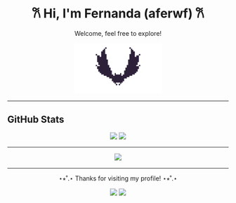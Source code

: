 <h1 align="center">𐙚 Hi, I'm Fernanda (aferwf) 𐙚</h1>
<p align="center">Welcome, feel free to explore!</p>

<p align="center">
  <img src="https://raw.githubusercontent.com/aferwf/aferwf/main/assets/sxk77e6.gif" alt="GIF animado" width="200"/>
</p>




---

## GitHub Stats
<p align="center">
  <img src="https://github-readme-stats.vercel.app/api?username=aferwf&show_icons=true&theme=tokyonight&hide_border=true" height="150"/>
  <img src="https://github-readme-stats.vercel.app/api/top-langs/?username=aferwf&layout=compact&theme=tokyonight&hide_border=true" height="150"/>
</p>

---

<p align="center">
  <img src="https://skillicons.dev/icons?i=java,mysql,html,css,js,react,git,github,vscode,eclipse&theme=light" height="30"/>
</p>

---

<p align="center">⋆⭒˚.⋆ Thanks for visiting my profile! ⋆⭒˚.⋆</p>
<p align="center">
  <a href="mailto:fernanda.walther.ff@gmail.com"><img src="https://img.shields.io/badge/Email-ffb6c1?style=for-the-badge&logo=gmail&logoColor=white"/></a>
  <a href="https://www.linkedin.com/in/fernanda-walther-fernandes/"><img src="https://img.shields.io/badge/LinkedIn-ff69b4?style=for-the-badge&logo=linkedin&logoColor=white"/></a>
</p>

